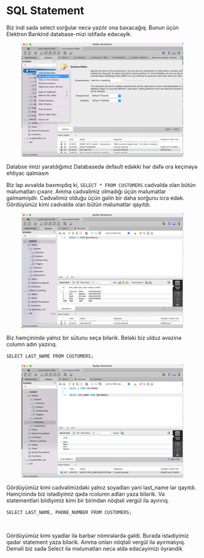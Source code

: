 # SQL Statement

Biz indi sadə select sorğular necə yazılır ona baxacağıq. Bunun üçün Elektron Bankind database-mizi istifadə edəcəyik.&#x20;

<figure><img src="../.gitbook/assets/image (11) (1).png" alt=""><figcaption></figcaption></figure>

Databse imizi yaratdığımız Databasedə default edəkki hər dəfə ora keçməyə ehtiyac qalmasın

Biz lap əvvəldə baxmışdıq ki, `SELECT * FROM CUSTOMERS` cədvəldə olan bütün məlumatları çıxarır. Amma cədvəlimiz olmadığı üçün məlumatlar gəlməmişdir. Cədvəlimiz olduğu üçün gəlin bir daha sorğunu icra edək. Gördüyünüz kimi cədvəldə olan bütün məlumatlar qayıtdı.

<figure><img src="../.gitbook/assets/image (14) (1).png" alt=""><figcaption></figcaption></figure>

Biz həmçinində yalnız bir sütunu seçə bilərik. Beləki biz ulduz əvəzinə column adın yazırıq.

```
SELECT LAST_NAME FROM CUSTOMERS;
```



<figure><img src="../.gitbook/assets/image (20).png" alt=""><figcaption></figcaption></figure>

Gördüyümüz kimi cədvəlimizdəki yalnız soyadları yəni last\_name lər qayıtdı. Həmçinində biz istədiyimiz qədə rcolumn adları yaza bilərik. Və statementləri bildiyimiz kimi bir birindən nöqtəli vergül ilə ayırırıq.

```
SELECT LAST_NAME, PHONE_NUMBER FROM CUSTOMERS;
```

<figure><img src="https://lh4.googleusercontent.com/g5ls1q3al272rBl-s8XYazltAILsw03q4KNTnMzyPFIGFw18jzIqjF5ergzLeVzoKFFh2Mvj-CckzmMFnAFj9D1zybreLFaHqcLo9shYkLFh4ckl9DDyp3PBScLBJG0-z4PVKsArfd-0dMWqNhsheEJm4qv3KPK5v-N0J8BKKqqJReoK8EKqi54yRjutgSPO8yA" alt=""><figcaption></figcaption></figure>

Gördüyümüz kimi syadlar ilə barbər nömrələrdə gəldi. Burada istədiyimiz qədər statement yaza bilərik. Amma onları nöqtəli vergül ilə ayırmalıyıq. Deməli biz sadə Select ilə məlumatları necə əldə edəcəyimizi öyrəndik

